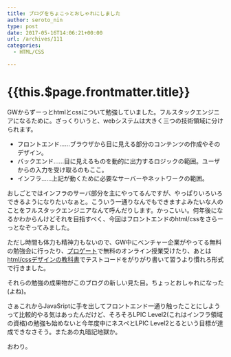 ```yaml
---
title: ブログをちょこっとおしゃれにしました
author: seroto_nin
type: post
date: 2017-05-16T14:06:21+00:00
url: /archives/111
categories:
  - HTML/CSS

---
```

# {{this.$page.frontmatter.title}}

GWからずーっとhtmlとcssについて勉強していました。フルスタックエンジニアになるために。ざっくりいうと、webシステムは大きく三つの技術領域に分けられます。

<!--more-->

- フロントエンド……ブラウザから目に見える部分のコンテンツの作成やそのデザイン。
- バックエンド……目に見えるものを動的に出力するロジックの範囲。ユーザからの入力を受け取るのもここ。
- インフラ……上記が動くために必要なサーバーやネットワークの範囲。

おしごとではインフラのサーバ部分を主にやってるんですが、やっぱりいろいろできるようになりたいなぁと。こういう一通りなんでもできますよみたいな人のことをフルスタックエンジニアなんて呼んだりします。かっこいい。何年後になるかわからんけどそれを目指すべく、今回はフロントエンドのhtml/cssをさらーっとなぞってみました。

ただし時間も体力も精神力もないので、GW中にベンチャー企業がやってる無料の勉強会に行ったり、[プロゲート](https://prog-8.com/)で無料のオンライン授業受けたり、あとは[html/cssデザインの教科書](http://amzn.asia/gC1KyIi)でテストコードをがりがり書いて習うより慣れろ形式で行きました。

それらの勉強の成果物がこのブログの新しい見た目。ちょっとおしゃれになった(よね)。

さぁこれからJavaSriptに手を出してフロントエンド一通り触ったことにしようって比較的やる気はあったんだけど、そろそろLPIC Level2(これはインフラ領域の資格)の勉強も始めないと今年度中にネスペとLPIC Level2とるという目標が達成できなさそう。またあの丸暗記地獄か。

おわり。
